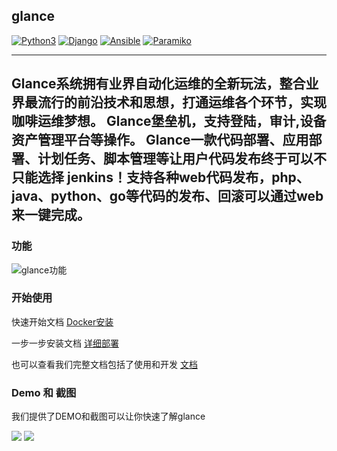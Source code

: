 ## glance

[![Python3](https://img.shields.io/badge/python-3.6-green.svg?style=plastic)](https://www.python.org/)
[![Django](https://img.shields.io/badge/django-2.1-brightgreen.svg?style=plastic)](https://www.djangoproject.com/)
[![Ansible](https://img.shields.io/badge/ansible-2.4.2.0-blue.svg?style=plastic)](https://www.ansible.com/)
[![Paramiko](https://img.shields.io/badge/paramiko-2.4.1-green.svg?style=plastic)](http://www.paramiko.org/)

----

Glance系统拥有业界自动化运维的全新玩法，整合业界最流行的前沿技术和思想，打通运维各个环节，实现咖啡运维梦想。
Glance堡垒机，支持登陆，审计,设备资产管理平台等操作。
Glance一款代码部署、应用部署、计划任务、脚本管理等让用户代码发布终于可以不只能选择 jenkins！支持各种web代码发布，php、java、python、go等代码的发布、回滚可以通过web来一键完成。
----

### 功能

 ![glance功能](https://glance-release.oss-cn-hangzhou.aliyuncs.com/glance-14.png "glance功能")

### 开始使用

快速开始文档  [Docker安装](http://docs.glance.org/zh/docs/dockerinstall.html)

一步一步安装文档 [详细部署](http://docs.glance.org/zh/docs/step_by_step.html)

也可以查看我们完整文档包括了使用和开发 [文档](http://docs.glance.org)

### Demo 和 截图

我们提供了DEMO和截图可以让你快速了解glance

![](https://raw.github.com/ahhqlrg/glance/master/screenshot/job1.png)
![](https://raw.github.com/ahhqlrg/glance/master/screenshot/job2.png)



